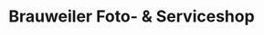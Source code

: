 ---
title: "Brauweiler Foto- & Serviceshop"
url: /pulheim/brauweiler-foto-und-serviceshop/
shop: Foto
---